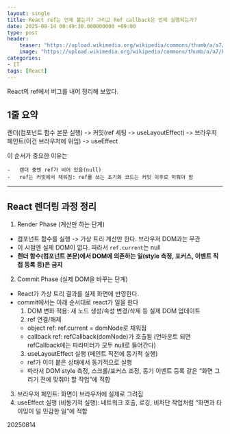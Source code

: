 ```yaml
---
layout: single
title: React ref는 언제 붙는가? 그리고 Ref callback은 언제 실행되는가?
date: 2025-08-14 00:49:30.000000000 +09:00
type: post
header:
    teaser: "https://upload.wikimedia.org/wikipedia/commons/thumb/a/a7/React-icon.svg/200px-React-icon.svg.png"
    image: "https://upload.wikimedia.org/wikipedia/commons/thumb/a/a7/React-icon.svg/200px-React-icon.svg.png"
categories:
- IT
tags: [React]
---
```


React의 ref에서 버그를 내어 정리해 보았다.

## 1줄 요약

렌더(컴포넌트 함수 본문 실행) -> 커밋(ref 세팅 -> useLayoutEffect) -> 브라우저 페인트(이건 브라우저에 위임) -> useEffect

이 순서가 중요한 이유는
```
-	렌더 중엔 ref가 비어 있음(null)
-	ref는 커밋에서 채워짐: ref를 쓰는 초기화 코드는 커밋 이후로 미뤄야 함
```

----

## React 렌더링 과정 정리

1. Render Phase (계산만 하는 단계)
  -	컴포넌트 함수를 실행 -> 가상 트리 계산만 한다. 브라우저 DOM과는 무관
  -	이 시점엔 실제 DOM이 없다. 따라서 `ref.current`는 null
  -	<b> 렌더 함수(컴포넌트 본문)에서 DOM에 의존하는 일(style 측정, 포커스, 이벤트 직접 등록 등)은 금지 </b>

2. Commit Phase (실제 DOM을 바꾸는 단계)
  - React가 가상 트리 결과를 실제 화면에 반영한다.
  - commit에서는 아래 순서대로 react가 일을 한다
    1.	DOM 변화 적용: 새 노드 생성/속성 변경/삭제 등 실제 DOM 업데이트
    2.	ref 연결/해제
    -	object ref: ref.current = domNode로 채워짐
    -	callback ref: refCallback(domNode)가 호출됨 (언마운트 되면 refCallback에는 파라미터가 모두 null로 들어간다)
    3.	useLayoutEffect 실행 (페인트 직전에 동기적 실행)
    -	ref가 이미 붙은 상태에서 동기적으로 실행
    -	따라서 DOM style 측정, 스크롤/포커스 조정, 동기 이벤트 등록 같은 “화면 그리기 전에 맞춰야 할 작업”에 적합
3.	브라우저 페인트: 화면이 브라우저에 실제로 그려짐
4.	useEffect 실행 (비동기적 실행): 네트워크 호출, 로깅, 비차단 작업처럼 “화면과 타이밍이 덜 민감한 일”에 적합

20250814
